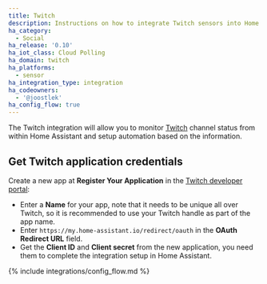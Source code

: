 ```yaml
---
title: Twitch
description: Instructions on how to integrate Twitch sensors into Home Assistant.
ha_category:
  - Social
ha_release: '0.10'
ha_iot_class: Cloud Polling
ha_domain: twitch
ha_platforms:
  - sensor
ha_integration_type: integration
ha_codeowners:
  - '@joostlek'
ha_config_flow: true
---
```


The Twitch integration will allow you to monitor [Twitch](https://www.twitch.tv/) channel status from within Home Assistant and setup automation based on the information.

## Get Twitch application credentials

Create a new app at **Register Your Application** in the [Twitch developer portal](https://dev.twitch.tv/console/apps):

 - Enter a **Name** for your app, note that it needs to be unique all over Twitch, so it is recommended to use your Twitch handle as part of the app name.
- Enter `https://my.home-assistant.io/redirect/oauth` in the **OAuth Redirect URL** field. 
- Get the **Client ID** and **Client secret** from the new application, you need them to complete the integration setup in Home Assistant. 

{% include integrations/config_flow.md %}
